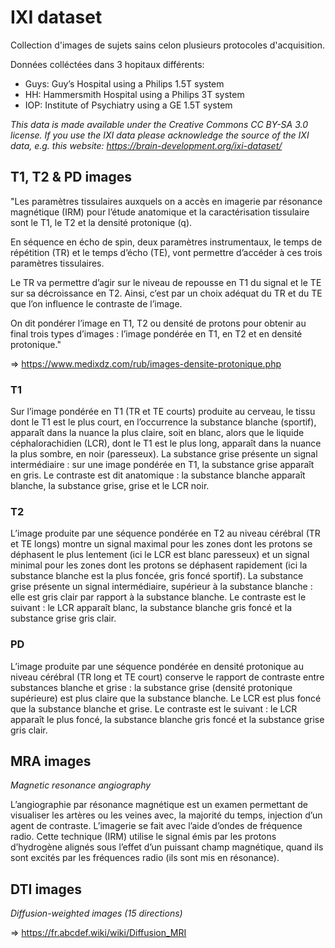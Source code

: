 # IXI dataset
Collection d'images de sujets sains celon plusieurs protocoles d'acquisition.

Données colléctées dans 3 hopitaux différents:
- Guys: Guy’s Hospital using a Philips 1.5T system
- HH: Hammersmith Hospital using a Philips 3T system
- IOP: Institute of Psychiatry using a GE 1.5T system

*This data is made available under the Creative Commons CC BY-SA 3.0 license. If you use the IXI data please acknowledge the source of the IXI data, e.g. this website: https://brain-development.org/ixi-dataset/*

## T1, T2 & PD images

"Les paramètres tissulaires auxquels on a accès en imagerie par résonance magnétique (IRM) pour l’étude anatomique et la caractérisation tissulaire sont le T1, le T2 et la densité protonique (q).

En séquence en écho de spin, deux paramètres instrumentaux, le temps de répétition (TR) et le temps d’écho (TE), vont permettre d’accéder à ces trois paramètres tissulaires.

Le TR va permettre d’agir sur le niveau de repousse en T1 du signal et le TE sur sa décroissance en T2.
Ainsi, c’est par un choix adéquat du TR et du TE que l’on influence le contraste de l’image.

On dit pondérer l’image en T1, T2 ou densité de protons pour obtenir au final trois types d’images : l’image pondérée en T1, en T2 et en densité protonique."

=> https://www.medixdz.com/rub/images-densite-protonique.php

### T1 
Sur l’image pondérée en T1 (TR et TE courts) produite au cerveau, le tissu dont le T1 est le plus court, en l’occurrence la substance blanche (sportif), apparaît dans la nuance la plus claire, soit en blanc, alors que le liquide céphalorachidien (LCR), dont le T1 est le plus long, apparaît dans la nuance la plus sombre, en noir (paresseux).
La substance grise présente un signal intermédiaire : sur une image pondérée en T1, la substance grise apparaît en gris.
Le contraste est dit anatomique : la substance blanche apparaît blanche, la substance grise, grise et le LCR noir.

### T2
L’image produite par une séquence pondérée en T2 au niveau cérébral (TR et TE longs) montre un signal maximal pour les zones dont les protons se déphasent le plus lentement (ici le LCR est blanc paresseux) et un signal minimal pour les zones dont les protons se déphasent rapidement (ici la substance blanche est la plus foncée, gris foncé sportif).
La substance grise présente un signal intermédiaire, supérieur à la substance blanche : elle est gris clair par rapport à la substance blanche.
Le contraste est le suivant : le LCR apparaît blanc, la substance blanche gris foncé et la substance grise gris clair.

### PD
L’image produite par une séquence pondérée en densité protonique au niveau cérébral (TR long et TE court) conserve le rapport de contraste entre substances blanche et grise : la substance grise (densité protonique supérieure) est plus claire que la substance blanche.
Le LCR est plus foncé que la substance blanche et grise.
Le contraste est le suivant : le LCR apparaît le plus foncé, la substance blanche gris foncé et la substance grise gris clair.

## MRA images
*Magnetic resonance angiography*

L’angiographie par résonance magnétique est un examen permettant de visualiser les artères ou les veines avec, la majorité du temps, injection d’un agent de contraste. L’imagerie se fait avec l’aide d’ondes de fréquence radio. Cette technique (IRM) utilise le signal émis par les protons d’hydrogène alignés sous l’effet d’un puissant champ magnétique, quand ils sont excités par les fréquences radio (ils sont mis en résonance).

## DTI images
*Diffusion-weighted images (15 directions)*

=> https://fr.abcdef.wiki/wiki/Diffusion_MRI


